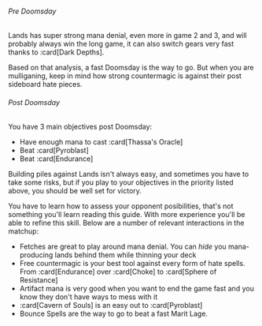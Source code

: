 ###### Pre Doomsday

Lands has super strong mana denial, even more in game 2 and 3, and will probably
always win the long game, it can also switch gears very fast thanks to
:card[Dark Depths].

Based on that analysis, a fast Doomsday is the way to go. But when you are
mulliganing, keep in mind how strong countermagic is against their post
sideboard hate pieces.

###### Post Doomsday

You have 3 main objectives post Doomsday:

- Have enough mana to cast :card[Thassa's Oracle]
- Beat :card[Pyroblast]
- Beat :card[Endurance]

Building piles against Lands isn't always easy, and sometimes you have to take
some risks, but if you play to your objectives in the priority listed above, you
should be well set for victory.

You have to learn how to assess your opponent posibilities, that's not something
you'll learn reading this guide. With more experience you'll be able to refine this
skill. Below are a number of relevant interactions in the matchup:

- Fetches are great to play around mana denial. You can *hide* you
  mana-producing lands behind them while thinning your deck
- Free countermagic is your best tool against every form of hate spells. From
  :card[Endurance] over :card[Choke] to :card[Sphere of Resistance]
- Artifact mana is very good when you want to end the game fast and you know
  they don't have ways to mess with it
- :card[Cavern of Souls] is an easy out to :card[Pyroblast]
- Bounce Spells are the way to go to beat a fast Marit Lage.
